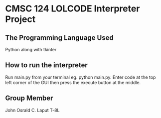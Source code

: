 # CMSC 124 LOLCODE Interpreter Project
## The Programming Language Used
Python along with tkinter

## How to run the interpreter
Run main.py from your terminal eg. python main.py.
Enter code at the top left corner of the GUI then press the execute button at the middle.

## Group Member
John Osrald C. Laput T-8L
